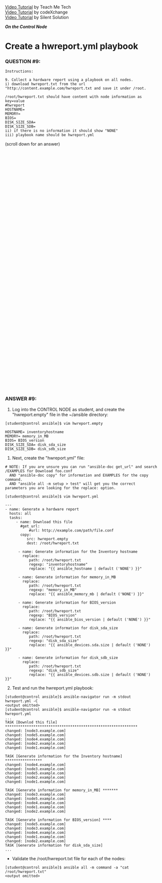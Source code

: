 <a href="https://www.youtube.com/watch?v=7-hhX6rcuvY&list=PLYB6dfdhWDePZf4fd4YgGGtSX_vHKv5vz&index=12">Video Tutorial</a> by Teach Me Tech \
<a href="https://www.youtube.com/watch?v=m5KhsZonGBY&list=PLL_setXLS0tiYMipvQI4oUGkJwhOhn42J&index=9">Video Tutorial</a> by codeXchange \
<a href="https://www.youtube.com/watch?v=8gOgJbQ29Bc">Video Tutorial</a> by Silent Solution


***On the Control Node***

# Create a hwreport.yml playbook
### QUESTION #9:
```
Instructions:

9. Collect a hardware report using a playbook on all nodes.
i) download hwreport.txt from the url "http://content.example.com/hwreport.txt and save it under /root.

/root/hwreport.txt should have content with node information as key=value
#hwreport
HOSTNAME=
MEMORY=
BIOS=
DISK_SIZE_SDA=
DISK_SIZE_SDB=
ii) if there is no information it should show "NONE"
iii) playbook name should be hwreport.yml
```

(scroll down for an answer)
<br/><br/><br/><br/><br/><br/><br/><br/><br/><br/><br/><br/><br/><br/><br/><br/><br/><br/><br/><br/><br/><br/><br/><br/>
<br/><br/><br/><br/><br/><br/><br/><br/><br/><br/><br/><br/><br/><br/><br/><br/><br/><br/><br/><br/><br/><br/><br/><br/>

### ANSWER #9:
1) Log into the CONTROL NODE as student, and create the "hwreport.empty" file in the ~/ansible directory:
```
[student@control ansible]$ vim hwreport.empty
﻿
HOSTNAME= inventoryhostname
MEMORY= memory_in_MB
BIOS= BIOS_version
DISK_SIZE_SDA= disk_sda_size
DISK_SIZE_SDB= disk_sdb_size
```

1) Next, create the "hwreport.yml" file:
```
# NOTE: If you are unsure you can run "ansible-doc get_url" and search /EXAMPLES for Download foo.conf
  AND "ansible-doc copy" for information and EXAMPLES for the copy command.
  AND "ansible all -m setup > test" will get you the correct parameters you are looking for the replace: option.

[student@control ansible]$ vim hwreport.yml

---
- name: Generate a hardware report
  hosts: all
  tasks:
     - name: Download this file
       #get_url:
           #url: http://example.com/path/file.conf
       copy:
          src: hwreport.empty
          dest: /root/hwreport.txt

      - name: Generate information for the Inventory hostname
        replace:
           path: /root/hwreport.txt
           regexp: "inventoryhostname"
           replace: "{{ ansible_hostname | default ('NONE') }}"

      - name: Generate information for memory_in_MB
        replace:
           path: /root/hwreport.txt
           regexp: "memory_in_MB"
           replace: "{{ ansible_memory_mb | default ('NONE') }}"

      - name: Generate information for BIOS_version
        replace:
           path: /root/hwreport.txt
           regexp: "BIOS_version"
           replace: "{{ ansible_bios_version | default ('NONE') }}"

      - name: Generate information for disk_sda_size
        replace:
           path: /root/hwreport.txt
           regexp: "disk_sda_size"
           replace: "{{ ansible_devices.sda.size | default ('NONE') }}"

      - name: Generate information for disk_sdb_size
        replace:
           path: /root/hwreport.txt
           regexp: "disk_sdb_size"
           replace: "{{ ansible_devices.sdb.size | default ('NONE') }}"
```

2) Test and run the hwreport.yml playbook:
```
[student@control ansible]$ ansible-navigator run -m stdout hwreport.yml -C
<output omitted>
[student@control ansible]$ ansible-navigator run -m stdout hwreport.yml
﻿...
TASK [Downlod this file] *************************************************************
changed: [node3.example.com]
changed: [node5.example.com]
changed: [node4.example.com]
changed: [node2.example.com]
changed: [node1.example.com]

TASK [Generate information for the Inventory hostname] *****************
changed: [node4.example.com]
changed: [node3.example.com]
changed: [node5.example.com]
changed: [node2.example.com]
changed: [node1.example.com]

TASK [Generate information for memory_in_MB] *******
changed: [node3.example.com]
changed: [node5.example.com]
changed: [node4.example.com]
changed: [node1.example.com]
changed: [node2.example.com]

TASK [Generate information for BIOS_version] ****
changed: [node5.example.com]
changed: [node3.example.com]
changed: [node4.example.com]
changed: [node1.example.com]
changed: [node2.example.com]
TASK [Generate information for disk_sda_size]
...
```

* Validate the /root/hwreport.txt file for each of the nodes:
```
[student@control ansible]$ ansible all -m command -a "cat /root/hwreport.txt"
<output omitted>
```
